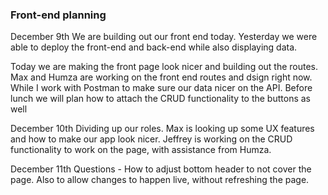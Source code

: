 ### Front-end planning

December 9th
We are building out our front end today. Yesterday we were able to deploy the front-end and back-end while also displaying data.

Today we are making the front page look nicer and building out the routes. Max and Humza are working on the front end routes and dsign right now. While I work with Postman to make sure our data nicer on the API. Before lunch we will plan how to attach the CRUD functionality to the buttons as well

December 10th
Dividing up our roles. Max is looking up some UX features and how to make our app look nicer. Jeffrey is working on the CRUD functionality to work on the page, with assistance from Humza. 


December 11th
Questions - How to adjust bottom header to not cover the page. Also to allow changes to happen live, without refreshing the page.
